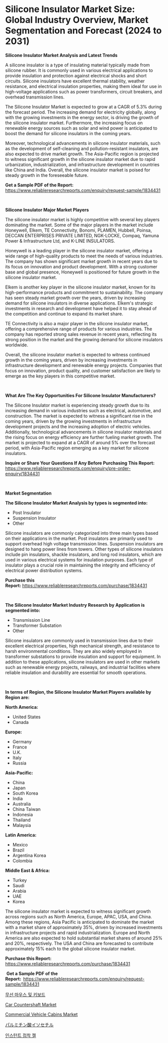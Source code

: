 <p><h1>Silicone Insulator Market Size: Global Industry Overview, Market Segmentation and Forecast (2024 to 2031)</h1></p><p><strong>Silicone Insulator Market Analysis and Latest Trends</strong></p>
<p><p>A silicone insulator is a type of insulating material typically made from silicone rubber. It is commonly used in various electrical applications to provide insulation and protection against electrical shocks and short circuits. Silicone insulators have excellent thermal stability, weather resistance, and electrical insulation properties, making them ideal for use in high-voltage applications such as power transformers, circuit breakers, and overhead transmission lines.</p><p>The Silicone Insulator Market is expected to grow at a CAGR of 5.3% during the forecast period. The increasing demand for electricity globally, along with the growing investments in the energy sector, is driving the growth of the silicone insulator market. Furthermore, the increasing focus on renewable energy sources such as solar and wind power is anticipated to boost the demand for silicone insulators in the coming years.</p><p>Moreover, technological advancements in silicone insulator materials, such as the development of self-cleaning and pollution-resistant insulators, are also expected to drive market growth. The Asia-Pacific region is projected to witness significant growth in the silicone insulator market due to rapid urbanization, industrialization, and infrastructure development in countries like China and India. Overall, the silicone insulator market is poised for steady growth in the foreseeable future.</p></p>
<p><strong>Get a Sample PDF of the Report:&nbsp;</strong> <a href="https://www.reliableresearchreports.com/enquiry/request-sample/1834431">https://www.reliableresearchreports.com/enquiry/request-sample/1834431</a></p>
<p>&nbsp;</p>
<p><strong>Silicone Insulator Major Market Players</strong></p>
<p><p>The silicone insulator market is highly competitive with several key players dominating the market. Some of the major players in the market include Honeywell, Elkem, TE Connectivity, Bonomi, PLAMEN, Hubbell, Poinsa, DECCAN ENTERPRISES PRIVATE LIMITED, NGK-LOCKE, Compaq, Yamuna Power & Infrastructure Ltd, and K-LINE INSULATORS.</p><p>Honeywell is a leading player in the silicone insulator market, offering a wide range of high-quality products to meet the needs of various industries. The company has shown significant market growth in recent years due to its focus on innovation and product development. With a strong customer base and global presence, Honeywell is positioned for future growth in the silicone insulator market.</p><p>Elkem is another key player in the silicone insulator market, known for its high-performance products and commitment to sustainability. The company has seen steady market growth over the years, driven by increasing demand for silicone insulators in diverse applications. Elkem's strategic investments in research and development have helped it to stay ahead of the competition and continue to expand its market share.</p><p>TE Connectivity is also a major player in the silicone insulator market, offering a comprehensive range of products for various industries. The company has reported strong sales revenue in recent years, reflecting its strong position in the market and the growing demand for silicone insulators worldwide.</p><p>Overall, the silicone insulator market is expected to witness continued growth in the coming years, driven by increasing investments in infrastructure development and renewable energy projects. Companies that focus on innovation, product quality, and customer satisfaction are likely to emerge as the key players in this competitive market.</p></p>
<p>&nbsp;</p>
<p><strong>What Are The Key Opportunities For Silicone Insulator Manufacturers?</strong></p>
<p><p>The Silicone Insulator market is experiencing steady growth due to its increasing demand in various industries such as electrical, automotive, and construction. The market is expected to witness a significant rise in the coming years, driven by the growing investments in infrastructure development projects and the increasing adoption of electric vehicles. Additionally, technological advancements in silicone insulator materials and the rising focus on energy efficiency are further fueling market growth. The market is projected to expand at a CAGR of around 5% over the forecast period, with Asia-Pacific region emerging as a key market for silicone insulators.</p></p>
<p><strong>Inquire or Share Your Questions If Any Before Purchasing This Report:</strong> <a href="https://www.reliableresearchreports.com/enquiry/pre-order-enquiry/1834431">https://www.reliableresearchreports.com/enquiry/pre-order-enquiry/1834431</a></p>
<p>&nbsp;</p>
<p><strong>Market Segmentation</strong></p>
<p><strong>The Silicone Insulator Market Analysis by types is segmented into:</strong></p>
<p><ul><li>Post Insulator</li><li>Suspension Insulator</li><li>Other</li></ul></p>
<p><p>Silicone insulators are commonly categorized into three main types based on their applications in the market. Post insulators are primarily used to support overhead high voltage transmission lines. Suspension insulators are designed to hang power lines from towers. Other types of silicone insulators include pin insulators, shackle insulators, and long rod insulators, which are used in various electrical systems for insulation purposes. Each type of insulator plays a crucial role in maintaining the integrity and efficiency of electrical power distribution systems.</p></p>
<p><strong>Purchase this Report:&nbsp;</strong><a href="https://www.reliableresearchreports.com/purchase/1834431">https://www.reliableresearchreports.com/purchase/1834431</a></p>
<p>&nbsp;</p>
<p><strong>The Silicone Insulator Market Industry Research by Application is segmented into:</strong></p>
<p><ul><li>Transmission Line</li><li>Transformer Substation</li><li>Other</li></ul></p>
<p><p>Silicone insulators are commonly used in transmission lines due to their excellent electrical properties, high mechanical strength, and resistance to harsh environmental conditions. They are also widely employed in transformer substations to provide insulation and support for equipment. In addition to these applications, silicone insulators are used in other markets such as renewable energy projects, railways, and industrial facilities where reliable insulation and durability are essential for smooth operations.</p></p>
<p>&nbsp;</p>
<p><strong>In terms of Region, the Silicone Insulator Market Players available by Region are:</strong></p>
<p>
    <p> <strong> North America: </strong>
        <ul>
            <li>United States</li>
            <li>Canada</li>
        </ul>
        </p> 
    <p> <strong> Europe: </strong>
        <ul>
            <li>Germany</li>
            <li>France</li>
            <li>U.K.</li>
            <li>Italy</li>
            <li>Russia</li>
        </ul>
        </p> 
    <p> <strong> Asia-Pacific: </strong>
        <ul>
            <li>China</li>
            <li>Japan</li>
            <li>South Korea</li>
            <li>India</li>
            <li>Australia</li>
            <li>China Taiwan</li>
            <li>Indonesia</li>
            <li>Thailand</li>
            <li>Malaysia</li>
        </ul>
        </p> 
    <p> <strong> Latin America: </strong>
        <ul>
            <li>Mexico</li>
            <li>Brazil</li>
            <li>Argentina Korea</li>
            <li>Colombia</li>
        </ul>
        </p> 
    <p> <strong> Middle East & Africa: </strong>
        <ul>
            <li>Turkey</li>
            <li>Saudi</li>
            <li>Arabia</li>
            <li>UAE</li>
            <li>Korea</li>
        </ul>
    </p>
    </p>
<p><p>The silicone insulator market is expected to witness significant growth across regions such as North America, Europe, APAC, USA, and China. Among these regions, Asia Pacific is anticipated to dominate the market with a market share of approximately 35%, driven by increased investments in infrastructure projects and rapid industrialization. Europe and North America are also expected to hold substantial market shares of around 25% and 20%, respectively. The USA and China are forecasted to contribute approximately 15% each to the global silicone insulator market.</p></p>
<p><strong>Purchase this Report: </strong><a href="https://www.reliableresearchreports.com/purchase/1834431">https://www.reliableresearchreports.com/purchase/1834431</a></p>
<p>&nbsp;<strong>Get a Sample PDF of the Report:&nbsp;&nbsp;</strong><a href="https://www.reliableresearchreports.com/enquiry/request-sample/1834431">https://www.reliableresearchreports.com/enquiry/request-sample/1834431</a></p>
<p><strong></strong></p>
<p><p><a href="https://github.com/vskv4779xr1/Market-Research-Report-List-1/blob/main/865896615382.md">무선 마우스 및 키보드</a></p><p><a href="https://issuu.com/reportprime-2/docs/car-countershaft-market-size-2030.pptx">Car Countershaft Market</a></p><p><a href="https://issuu.com/reportprime-2/docs/commercial-vehicle-cabins-market-size-2030.pptx">Commercial Vehicle Cabins Market</a></p><p><a href="https://github.com/EmoryYundt1935/Market-Research-Report-List-1/blob/main/589286716459.md">パルミチン酸イソセチル</a></p><p><a href="https://github.com/CliftonFisher9067/Market-Research-Report-List-1/blob/main/240626815383.md">인스턴트 접착 젤</a></p></p>